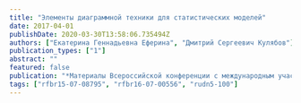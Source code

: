 ```yaml
---
title: "Элементы диаграммной техники для статистических моделей"
date: 2017-04-01
publishDate: 2020-03-30T13:58:06.735494Z
authors: ["Екатерина Геннадьевна Еферина", "Дмитрий Сергеевич Кулябов"]
publication_types: ["1"]
abstract: ""
featured: false
publication: "*Материалы Всероссийской конференции с международным участием «Информационно-телекоммуникационные технологии и математическое моделирование высокотехнологичных систем»*"
tags: ["rfbr15-07-08795", "rfbr16-07-00556", "rudn5-100"]
---
```


